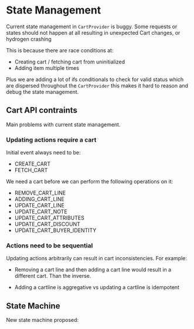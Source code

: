 # State Management

Current state management in `CartProvider` is buggy.
Some requests or states should not happen at all resulting in unexpected Cart changes, or hydrogen crashing

This is because there are race conditions at:

- Creating cart / fetching cart from uninitialized
- Adding item multiple times

Plus we are adding a lot of ifs conditionals to check for valid status which are dispersed throughout the `CartProvider` this makes it hard to reason and debug the state management.

## Cart API contraints

Main problems with current state management.

### Updating actions require a cart

Initial event always need to be:

- CREATE_CART
- FETCH_CART

We need a cart before we can perform the following operations on it:

- REMOVE_CART_LINE
- ADDING_CART_LINE
- UPDATE_CART_LINE
- UPDATE_CART_NOTE
- UPDATE_CART_ATTRIBUTES
- UPDATE_CART_DISCOUNT
- UPDATE_CART_BUYER_IDENTITY

### Actions need to be sequential

Updating actions arbitrarily can result in cart inconsistencies. For example:

- Removing a cart line and then adding a cart line would result in a different cart. Than the inverse.

- Adding a cartline is aggregative vs updating a cartline is idempotent

## State Machine

New state machine proposed:
